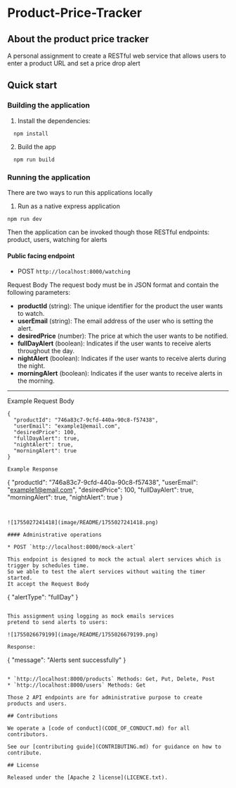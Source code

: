 # Product-Price-Tracker

## About the product price tracker

A personal assignment to create a RESTful web service that allows users to enter a product URL and set a price drop alert

## Quick start

### Building the application

1. Install the dependencies:

```
  npm install
```

2. Build the app

```
  npm run build
```

### Running the application

There are two ways to run this applications locally

1. Run as a native express application

```
npm run dev
```

Then the application can be invoked though those RESTful endpoints: product, users, watching for alerts

#### Public facing endpoint

* POST `http://localhost:8000/watching`  

Request Body
The request body must be in JSON format and contain the following parameters:

* **productId** (string): The unique identifier for the product the user wants to watch.
* **userEmail** (string): The email address of the user who is setting the alert.
* **desiredPrice** (number): The price at which the user wants to be notified.
* **fullDayAlert** (boolean): Indicates if the user wants to receive alerts throughout the day.
* **nightAlert** (boolean): Indicates if the user wants to receive alerts during the night.
* **morningAlert** (boolean): Indicates if the user wants to receive alerts in the morning.

---

Example Request Body

```
{
  "productId": "746a83c7-9cfd-440a-90c8-f57438",
  "userEmail": "example1@email.com",
  "desiredPrice": 100,
  "fullDayAlert": true,
  "nightAlert": true,
  "morningAlert": true
}

Example Response

```

{
  "productId": "746a83c7-9cfd-440a-90c8-f57438",
  "userEmail": "<example1@email.com>",
  "desiredPrice": 100,
  "fullDayAlert": true,
  "morningAlert": true,
  "nightAlert": true
}

```


![1755027241418](image/README/1755027241418.png)

#### Administrative operations

* POST `http://localhost:8000/mock-alert`

This endpoint is designed to mock the actual alert services which is trigger by schedules time.
So we able to test the alert services without waiting the timer started.
It accept the Request Body

```

{
  "alertType": "fullDay"
}

```

This assignment using logging as mock emails services
pretend to send alerts to users:

![1755026679199](image/README/1755026679199.png)

Response:

```

{
    "message": "Alerts sent successfully"
}

```

* `http://localhost:8000/products` Methods: Get, Put, Delete, Post
* `http://localhost:8000/users` Methods: Get

Those 2 API endpoints are for administrative purpose to create products and users.

## Contributions

We operate a [code of conduct](CODE_OF_CONDUCT.md) for all contributors.

See our [contributing guide](CONTRIBUTING.md) for guidance on how to contribute.

## License

Released under the [Apache 2 license](LICENCE.txt).
